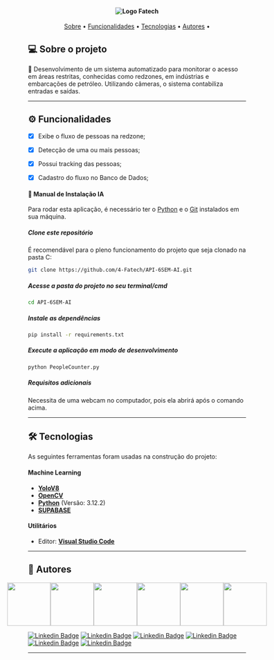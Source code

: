 <h4 align="center"> 
	<img alt="Logo Fatech" title="#Fatech" src="https://github.com/4-Fatech/API-6Semestre-front/blob/main/public/logo.png" />
</h4>
<p align="center">
 <a href="#-sobre-o-projeto">Sobre</a> •
 <a href="#-funcionalidades">Funcionalidades</a> •
 <a href="#-tecnologias">Tecnologias</a> •
 <a href="#-autores">Autores</a> • 
</p>

## 💻 Sobre o projeto

🚀 Desenvolvimento de um sistema automatizado para monitorar o acesso em áreas restritas, conhecidas como redzones, em indústrias e embarcações de petróleo. Utilizando câmeras, o sistema contabiliza entradas e saídas.

---

## ⚙️ Funcionalidades

- [X] Exibe o fluxo de pessoas na redzone;
- [X] Detecção de uma ou mais pessoas;
- [X] Possui tracking das pessoas;
- [X] Cadastro do fluxo no Banco de Dados;


#### 🧭 Manual de Instalação IA

Para rodar esta aplicação, é necessário ter o [Python](https://www.python.org/downloads/) e o [Git](https://git-scm.com/) instalados em sua máquina.

##### Clone este repositório
É recomendável para o pleno funcionamento do projeto que seja clonado na pasta C:
```bash
git clone https://github.com/4-Fatech/API-6SEM-AI.git
```

##### Acesse a pasta do projeto no seu terminal/cmd 
```bash
cd API-6SEM-AI
```

##### Instale as dependências
```bash
pip install -r requirements.txt
```

##### Execute a aplicação em modo de desenvolvimento
```bash
python PeopleCounter.py
```

##### Requisitos adicionais
Necessita de uma webcam no computador, pois ela abrirá após o comando acima.


---

## 🛠 Tecnologias

As seguintes ferramentas foram usadas na construção do projeto:

#### **Machine Learning**

- **[YoloV8](https://github.com/ultralytics/ultralytics)**
- **[OpenCV](https://pypi.org/project/opencv-python/)**
- **[Python](https://www.python.org/)** (Versão: 3.12.2)
- **[SUPABASE](https://supabase.com/)**

#### **Utilitários**

<!-- - Protótipo: **[Figma](https://www.figma.com/)** → **[Protótipo (Monitoramento de Fluxo)](https://www.figma.com/file/npSn8yHa7ta2qVyJdPwHPE/API-6%C2%BA?type=design&node-id=0-1&mode=design)** -->
- Editor: **[Visual Studio Code](https://code.visualstudio.com/)**

---

## 🦸 Autores
<div style="display: flex; justify-content: center;align-items: center;">
 <img src="https://github.com/New-Tomorrow.png" width="100px"></img>
 <img src="https://github.com/Antonio-Barbosa.png" width="100px"></img>
 <img src="https://github.com/brunadias3.png" width="100px"></img>
 <img src="https://github.com/dsslleagion.png" width="100px"></img>
 <img src="https://github.com/Evertonrwr.png" width="100px"></img>
 <img src="https://github.com/Gabriel-Coutinho0.png" width="100px"></img>
</div>

[![Linkedin Badge](https://img.shields.io/badge/-AndréRibeiro-blue?style=flat-square&logo=Linkedin&logoColor=white&link=https://www.linkedin.com/in/andre-ramos-ribeiro-320621226/)](https://www.linkedin.com/in/andre-ramos-ribeiro-320621226/)
[![Linkedin Badge](https://img.shields.io/badge/-AntônioMarcelo-blue?style=flat-square&logo=Linkedin&logoColor=white&link=https://www.linkedin.com/in/antonio-marcelo-9a5b68181)](https://www.linkedin.com/in/antonio-marcelo-9a5b68181)
[![Linkedin Badge](https://img.shields.io/badge/-BrunaDias-blue?style=flat-square&logo=Linkedin&logoColor=white&link=www.linkedin.com/in/brunadias3)](https://www.linkedin.com/in/brunadias3)
[![Linkedin Badge](https://img.shields.io/badge/-DionísioLeão-blue?style=flat-square&logo=Linkedin&logoColor=white&link=https://www.linkedin.com/in/dionisio-samuel-dos-santos-le%C3%A3o-616848226/)](https://www.linkedin.com/in/dionisio-samuel-dos-santos-le%C3%A3o-616848226/)
[![Linkedin Badge](https://img.shields.io/badge/-EvertonRicardo-blue?style=flat-square&logo=Linkedin&logoColor=white&link=https://www.linkedin.com/in/everton-rocha-1a456b20b)](https://www.linkedin.com/in/everton-rocha-1a456b20b)
[![Linkedin Badge](https://img.shields.io/badge/-GabrielCoutinho-blue?style=flat-square&logo=Linkedin&logoColor=white&link=https://www.linkedin.com/in/gabriel-silva-b778a31aa)](https://www.linkedin.com/in/gabriel-silva-b778a31aa)

---
